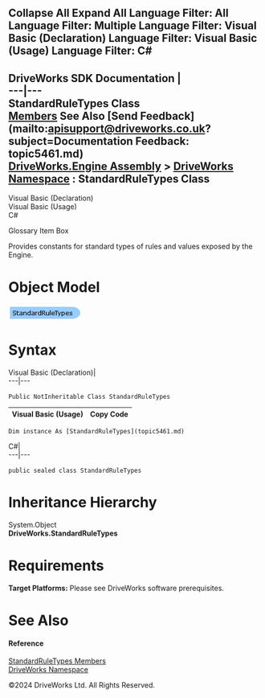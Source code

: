        

 Collapse All Expand All  Language Filter: All  Language Filter: Multiple  Language Filter: Visual Basic (Declaration) Language Filter: Visual Basic (Usage) Language Filter: C#  
---  
DriveWorks SDK Documentation  |   
---|---  
StandardRuleTypes Class   
[Members](topic5462.md) See Also [Send Feedback](mailto:apisupport@driveworks.co.uk?subject=Documentation Feedback: topic5461.md)  
[DriveWorks.Engine Assembly](topic2156.md) > [DriveWorks Namespace](topic2159.md) : StandardRuleTypes Class  
---  
  
Visual Basic (Declaration)    
Visual Basic (Usage)    
C# 

Glossary Item Box

Provides constants for standard types of rules and values exposed by the Engine. 

# Object Model

![](dotnetdiagramimages/image275.png)

# Syntax

Visual Basic (Declaration)|   
---|---  
      
    
    Public NotInheritable Class StandardRuleTypes   
  
Visual Basic (Usage)| Copy Code  
---|---  
      
    
    Dim instance As [StandardRuleTypes](topic5461.md)  
  
C#|   
---|---  
      
    
    public sealed class StandardRuleTypes   
  
# Inheritance Hierarchy

System.Object  
**DriveWorks.StandardRuleTypes**  


# Requirements

**Target Platforms:** Please see DriveWorks software prerequisites.

# See Also

#### Reference

[StandardRuleTypes Members](topic5462.md)   
[DriveWorks Namespace](topic2159.md)

©2024 DriveWorks Ltd. All Rights Reserved.

